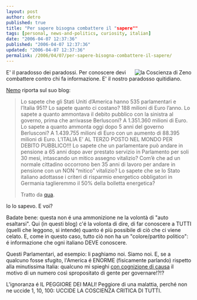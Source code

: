 ```yaml
---
layout: post
author: detro
published: true
title: "Per sapere bisogna combattere il "sapere""
tags: [personal, news-and-politics, curiosity, italian]
date: "2006-04-07 12:37:36"
published: "2006-04-07 12:37:36"
updated: "2006-04-07 12:37:36"
permalink: /2006/04/07/per-sapere-bisogna-combattere-il-sapere/
---
```


<img src="http://www.ilpotereelagloria.it/images/immagini/SvevoI_CoscienzaDiZeno.jpg" alt="la Coscienza di Zeno" align="right" />
E' il paradosso dei paradossi.
Per conoscere devi combattere contro chi fa informazione.
E' il nostro paradosso quitidiano.

<a href="http://blog.neminis.org/lo-sapevate-che.xhtml">Nemo</a> riporta sul suo blog:
<blockquote>Lo sapete che gli Stati Uniti d’America hanno 535 parlamentari e l’Italia 951? Lo sapete quanto ci costano?
188 milioni di Euro l’anno.
Lo sapete a quanto ammontava il debito pubblico con la sinistra al governo, prima che arrivasse Berlusconi?
A 1.351.360 milioni di Euro.
Lo sapete a quanto ammonta oggi dopo 5 anni del governo Berlusconi?
A 1.439.755 milioni di Euro con un aumento di 88.395 milioni di Euro.
L’ITALIA E’ AL TERZO POSTO NEL MONDO PER DEBITO PUBBLICO!!!
Lo sapete che un parlamentare può andare in pensione a 65 anni dopo aver prestato servizio in Parlamento per soli
30 mesi, intascando un mitico assegno vitalizio? Com’è che ad un normale cittadino occorrono ben 35 anni di lavoro
per andare in pensione con un NON “mitico” vitalizio? Lo sapete che se lo Stato italiano adottasse i criteri di risparmio
energetico obbligatori in Germania taglieremmo il 50% della bolletta energetica?

Tratto da <a href="http://www.francarame.it/files/fr_chiusura.pdf">qua</a>. </blockquote>

Io lo sapevo. E voi?

<!--more-->
Badate bene: questa non é una ammonizione ne la volontà di "auto esaltarsi".
Qui (in questi blog) c'é la volonta di dire, di far conoscere a TUTTI (quelli che leggono, si intende) quanto é più possibile di ciò che ci viene celato.
E, come in questo caso, tutto ciò non ha un "colore/partito politico": é informazione che ogni italiano DEVE conoscere.

Questi Parlamentari, ad esempio: li paghiamo noi. Siamo noi.
E, se a qualcuno fosse sfugito, l'America é ENORME (fisicamente parlando) rispetto alla minutissima Italia: qualcuno mi spieghi <ins datetime="2006-04-07T11:29:54+00:00">con cognizione di causa</ins> il motivo di un numero così spropositato di gente per governare!?!?

L'ignoranza é IL PEGGIORE DEI MALI!
Peggiore di una malattia, perché non ne uccide 1, 10, 100: UCCIDE LA COSCIENZA CRITICA DI TUTTI.
